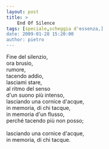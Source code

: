```yaml
---
layout: post
title: >
    End Of Silence
tags: [speciale,scheggia d'essenza,]
date: 2009-01-28 15:20:00
author: pietro
---
```

Fine del silenzio,<br/>ora brusio,<br/>rumore,<br/>tacendo addio,<br/>lasciami stare,<br/>al ritmo del senso<br/>d'un suono più intenso,<br/>lasciando una cornice d'acque,<br/>in memoria, di chi tacque,<br/>in memoria d'un flusso,<br/>perché tacendo più non posso;<br/><br/>lasciando una cornice d'acque,<br/>in memoria, di chi tacque.
